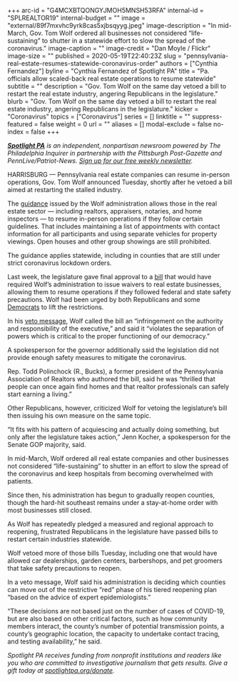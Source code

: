 +++
arc-id = "G4MCXBTQONGYJMOH5MNSH53RFA"
internal-id = "SPLREALTOR19"
internal-budget = ""
image = "external/89f7mxvhc9yrk8cas5xjbsqyyg.jpeg"
image-description = "In mid-March, Gov. Tom Wolf ordered all businesses not considered “life-sustaining” to shutter in a statewide effort to slow the spread of the coronavirus."
image-caption = ""
image-credit = "Dan Moyle / Flickr"
image-size = ""
published = 2020-05-19T22:40:23Z
slug = "pennsylvania-real-estate-resumes-statewide-coronavirus-order"
authors = ["Cynthia Fernandez"]
byline = "Cynthia Fernandez of Spotlight PA"
title = "Pa. officials allow scaled-back real estate operations to resume statewide"
subtitle = ""
description = "Gov. Tom Wolf on the same day vetoed a bill to restart the real estate industry, angering Republicans in the legislature."
blurb = "Gov. Tom Wolf on the same day vetoed a bill to restart the real estate industry, angering Republicans in the legislature."
kicker = "Coronavirus"
topics = ["Coronavirus"]
series = []
linktitle = ""
suppress-featured = false
weight = 0
url = ""
aliases = []
modal-exclude = false
no-index = false
+++

<a href="https://www.spotlightpa.org/"><i><b>Spotlight PA</b></i></a><i> is an independent, nonpartisan newsroom powered by The Philadelphia Inquirer in partnership with the Pittsburgh Post-Gazette and PennLive/Patriot-News. </i><a href="https://www.spotlightpa.org/newsletters"><i>Sign up for our free weekly newsletter</i></a><i>.</i>

HARRISBURG — Pennsylvania real estate companies can resume in-person operations, Gov. Tom Wolf announced Tuesday, shortly after he vetoed a bill aimed at restarting the stalled industry.

The <a href="https://web.archive.org/web/20230117093607/https://www.governor.pa.gov/wp-content/uploads/2020/05/20200519-Real-Estate-Guidance.pdf">guidance</a> issued by the Wolf administration allows those in the real estate sector — including realtors, appraisers, notaries, and home inspectors — to resume in-person operations if they follow certain guidelines. That includes maintaining a list of appointments with contact information for all participants and using separate vehicles for property viewings. Open houses and other group showings are still prohibited.

The guidance applies statewide, including in counties that are still under strict coronavirus lockdown orders.

Last week, the legislature gave final approval to a <a href="https://www.legis.state.pa.us/cfdocs/billinfo/billinfo.cfm?syear=2019&sInd=0&body=H&type=B&bn=2412" target=_blank>bill</a> that would have required Wolf’s administration to issue waivers to real estate businesses, allowing them to resume operations if they followed federal and state safety precautions. Wolf had been urged by both Republicans and some <a href="https://www.pasenate.com/boscola-bill-would-exempt-real-estate-work-from-states-covid-19-restrictions/">Democrats</a> to lift the restrictions.

In his <a href="https://web.archive.org/web/20230117093607/https://www.governor.pa.gov/wp-content/uploads/2020/05/20200519-HB-2412-Veto-Message.pdf">veto message</a>, Wolf called the bill an “infringement on the authority and responsibility of the executive,” and said it “violates the separation of powers which is critical to the proper functioning of our democracy.”

A spokesperson for the governor additionally said the legislation did not provide enough safety measures to mitigate the coronavirus.

<script src="https://www.spotlightpa.org/embed.js" async></script><div data-spl-embed-version="1" data-spl-src="https://www.spotlightpa.org/embeds/donate/"></div>

Rep. Todd Polinchock (R., Bucks), a former president of the Pennsylvania Association of Realtors who authored the bill, said he was “thrilled that people can once again find homes and that realtor professionals can safely start earning a living.”

Other Republicans, however, criticized Wolf for vetoing the legislature’s bill then issuing his own measure on the same topic.

“It fits with his pattern of acquiescing and actually doing something, but only after the legislature takes action,” Jenn Kocher, a spokesperson for the Senate GOP majority, said.

In mid-March, Wolf ordered all real estate companies and other businesses not considered “life-sustaining” to shutter in an effort to slow the spread of the coronavirus and keep hospitals from becoming overwhelmed with patients.

Since then, his administration has begun to gradually reopen counties, though the hard-hit southeast remains under a stay-at-home order with most businesses still closed.

As Wolf has repeatedly pledged a measured and regional approach to reopening, frustrated Republicans in the legislature have passed bills to restart certain industries statewide.

<script src="https://www.spotlightpa.org/embed.js" async></script><div data-spl-embed-version="1" data-spl-src="https://www.spotlightpa.org/embeds/newsletter/"></div>

Wolf vetoed more of those bills Tuesday, including one that would have allowed car dealerships, garden centers, barbershops, and pet groomers that take safety precautions to reopen.

In a veto message, Wolf said his administration is deciding which counties can move out of the restrictive “red” phase of his tiered reopening plan “based on the advice of expert epidemiologists.”

“These decisions are not based just on the number of cases of COVID-19, but are also based on other critical factors, such as how community members interact, the county’s number of potential transmission points, a county’s geographic location, the capacity to undertake contact tracing, and testing availability,” he said.

<i>Spotlight PA receives funding from nonprofit institutions and readers like you who are committed to investigative journalism that gets results. Give a gift today at </i><a href="https://www.spotlightpa.org/donate"><i>spotlightpa.org/donate</i></a><i>.</i>
